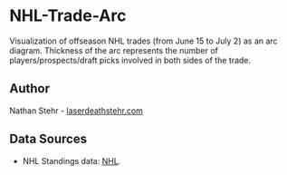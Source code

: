 NHL-Trade-Arc
=============

Visualization of offseason NHL trades (from June 15 to July 2) as an arc diagram.  Thickness of the arc represents the 
number of players/prospects/draft picks involved in both sides of the trade.


## Author

Nathan Stehr - [laserdeathstehr.com](http://laserdeathstehr.com)

## Data Sources

* NHL Standings data: [NHL](http://www.nhl.com/ice/page.htm?id=80955).
